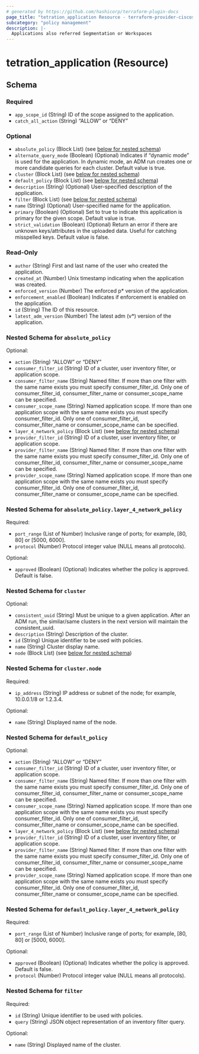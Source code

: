 ```yaml
---
# generated by https://github.com/hashicorp/terraform-plugin-docs
page_title: "tetration_application Resource - terraform-provider-ciscosecureworkload"
subcategory: "policy management"
description: |-
  Applications also referred Segmentation or Workspaces
---
```


# tetration_application (Resource)





<!-- schema generated by tfplugindocs -->
## Schema

### Required

- `app_scope_id` (String) ID of the scope assigned to the application.
- `catch_all_action` (String) “ALLOW” or “DENY”

### Optional

- `absolute_policy` (Block List) (see [below for nested schema](#nestedblock--absolute_policy))
- `alternate_query_mode` (Boolean) (Optional) Indicates if “dynamic mode” is used for the application. In dynamic mode, an ADM run creates one or more candidate queries for each cluster. Default value is true.
- `cluster` (Block List) (see [below for nested schema](#nestedblock--cluster))
- `default_policy` (Block List) (see [below for nested schema](#nestedblock--default_policy))
- `description` (String) (Optional) User-specified description of the application.
- `filter` (Block List) (see [below for nested schema](#nestedblock--filter))
- `name` (String) (Optional) User-specified name for the application.
- `primary` (Boolean) (Optional) Set to true to indicate this application is primary for the given scope. Default value is true.
- `strict_validation` (Boolean) (Optional) Return an error if there are unknown keys/attributes in the uploaded data. Useful for catching misspelled keys. Default value is false.

### Read-Only

- `author` (String) First and last name of the user who created the application.
- `created_at` (Number) Unix timestamp indicating when the application was created.
- `enforced_version` (Number) The enforced p* version of the application.
- `enforcement_enabled` (Boolean) Indicates if enforcement is enabled on the application.
- `id` (String) The ID of this resource.
- `latest_adm_version` (Number) The latest adm (v*) version of the application.

<a id="nestedblock--absolute_policy"></a>
### Nested Schema for `absolute_policy`

Optional:

- `action` (String) “ALLOW” or “DENY”
- `consumer_filter_id` (String) ID of a cluster, user inventory filter, or application scope.
- `consumer_filter_name` (String) Named filter. If more than one filter with the same name exists you must specify consumer_filter_id. Only one of consumer_filter_id, consumer_filter_name or consumer_scope_name can be specified.
- `consumer_scope_name` (String) Named application scope. If more than one application scope with the same name exists you must specify consumer_filter_id. Only one of consumer_filter_id, consumer_filter_name or consumer_scope_name can be specified.
- `layer_4_network_policy` (Block List) (see [below for nested schema](#nestedblock--absolute_policy--layer_4_network_policy))
- `provider_filter_id` (String) ID of a cluster, user inventory filter, or application scope.
- `provider_filter_name` (String) Named filter. If more than one filter with the same name exists you must specify consumer_filter_id. Only one of consumer_filter_id, consumer_filter_name or consumer_scope_name can be specified.
- `provider_scope_name` (String) Named application scope. If more than one application scope with the same name exists you must specify consumer_filter_id. Only one of consumer_filter_id, consumer_filter_name or consumer_scope_name can be specified.

<a id="nestedblock--absolute_policy--layer_4_network_policy"></a>
### Nested Schema for `absolute_policy.layer_4_network_policy`

Required:

- `port_range` (List of Number) Inclusive range of ports; for example, [80, 80] or [5000, 6000].
- `protocol` (Number) Protocol integer value (NULL means all protocols).

Optional:

- `approved` (Boolean) (Optional) Indicates whether the policy is approved. Default is false.



<a id="nestedblock--cluster"></a>
### Nested Schema for `cluster`

Optional:

- `consistent_uuid` (String) Must be unique to a given application. After an ADM run, the similar/same clusters in the next version will maintain the consistent_uuid.
- `description` (String) Description of the cluster.
- `id` (String) Unique identifier to be used with policies.
- `name` (String) Cluster display name.
- `node` (Block List) (see [below for nested schema](#nestedblock--cluster--node))

<a id="nestedblock--cluster--node"></a>
### Nested Schema for `cluster.node`

Required:

- `ip_address` (String) IP address or subnet of the node; for example, 10.0.0.1/8 or 1.2.3.4.

Optional:

- `name` (String) Displayed name of the node.



<a id="nestedblock--default_policy"></a>
### Nested Schema for `default_policy`

Optional:

- `action` (String) “ALLOW” or “DENY”
- `consumer_filter_id` (String) ID of a cluster, user inventory filter, or application scope.
- `consumer_filter_name` (String) Named filter. If more than one filter with the same name exists you must specify consumer_filter_id. Only one of consumer_filter_id, consumer_filter_name or consumer_scope_name can be specified.
- `consumer_scope_name` (String) Named application scope. If more than one application scope with the same name exists you must specify consumer_filter_id. Only one of consumer_filter_id, consumer_filter_name or consumer_scope_name can be specified.
- `layer_4_network_policy` (Block List) (see [below for nested schema](#nestedblock--default_policy--layer_4_network_policy))
- `provider_filter_id` (String) ID of a cluster, user inventory filter, or application scope.
- `provider_filter_name` (String) Named filter. If more than one filter with the same name exists you must specify consumer_filter_id. Only one of consumer_filter_id, consumer_filter_name or consumer_scope_name can be specified.
- `provider_scope_name` (String) Named application scope. If more than one application scope with the same name exists you must specify consumer_filter_id. Only one of consumer_filter_id, consumer_filter_name or consumer_scope_name can be specified.

<a id="nestedblock--default_policy--layer_4_network_policy"></a>
### Nested Schema for `default_policy.layer_4_network_policy`

Required:

- `port_range` (List of Number) Inclusive range of ports; for example, [80, 80] or [5000, 6000].

Optional:

- `approved` (Boolean) (Optional) Indicates whether the policy is approved. Default is false.
- `protocol` (Number) Protocol integer value (NULL means all protocols).



<a id="nestedblock--filter"></a>
### Nested Schema for `filter`

Required:

- `id` (String) Unique identifier to be used with policies.
- `query` (String) JSON object representation of an inventory filter query.

Optional:

- `name` (String) Displayed name of the cluster.


